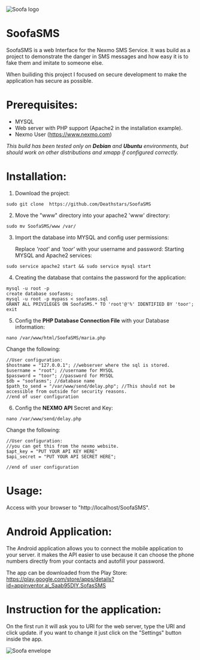 ![Soofa logo](https://lh3.googleusercontent.com/qY19JSPho90ICLi_d746nVrdlH77dklwjQaKt7QHdzd5o9jOof5hI2VGOtFEWJDrNw=s180-rw)

# SoofaSMS
SoofaSMS is a web Interface for the Nexmo SMS Service.
It was build as a project to demonstrate the danger in SMS messages and how easy it is to fake them and imitate to someone else.

When builiding this project I focused on secure development to make the application has secure as possible.

# Prerequisites:
* MYSQL
* Web server with PHP support (Apache2 in the installation example).
* Nexmo User (https://www.nexmo.com)

*This build has been tested only on **Debian** and **Ubuntu** environments, but should work on other distributions and xmapp if configured correctly.*

# Installation:
1. Download the project:
```
sudo git clone  https://github.com/Deathstars/SoofaSMS
```

2. Move the "www" directory into your apache2 'www' directory:

```
sudo mv SoofaSMS/www /var/
```

3. Import the database into MYSQL and config user permissions:

    Replace *'root'* and *'toor'* with your username and password: 
    Starting MYSQL and Apache2 services:
```
sudo service apache2 start && sudo service mysql start
```

4. Creating the database that contains the password for the application:
```
mysql -u root -p
create database soofasms;
mysql -u root -p mypass < soofasms.sql
GRANT ALL PRIVILEGES ON SoofaSMS.* TO 'root'@'%' IDENTIFIED BY 'toor';
exit
```

5. Config the **PHP Database Connection File** with your Database information:
```
nano /var/www/html/SoofaSMS/maria.php
```
Change the following:

```
//User configuration:
$hostname = "127.0.0.1"; //webserver where the sql is stored.
$username = "root"; //username for MYSQL
$password = "toor"; //password for MYSQL
$db = "soofasms"; //database name
$path_to_send = "/var/www/send/delay.php"; //This should not be accessible from outside for security reasons.
//end of user configuration
```

6. Config the **NEXMO API** Secret and Key:
```
nano /var/www/send/delay.php
```

Change the following:
```
//User configuration:
//you can get this from the nexmo website.
$apt_key = "PUT YOUR API KEY HERE"
$api_secret = "PUT YOUR API SECRET HERE";  

//end of user configuration
```

# Usage:
Access with your browser to "http://localhost/SoofaSMS".

# Android Application:
The Android application allows you to connect the mobile application to your server.
it makes the API easier to use because it can choose the phone numbers directly from your contacts and autofill your password.

The app can be downloaded from the Play Store:
https://play.google.com/store/apps/details?id=appinventor.ai_Saab95DIY.SofasSMS


# Instruction for the application:
On the first run it will ask you to URI for the web server, type the URI and click update.
if you want to change it just click on the "Settings" button inside the app.

![Soofa envelope](https://github.com/Deathstars/SoofaSMS/blob/master/www/html/SoofaSMS/images/img-01.png?raw=true)
